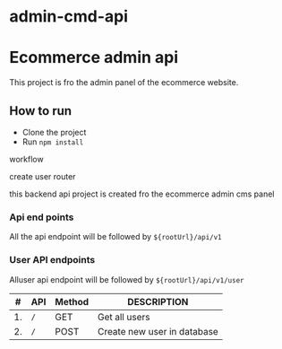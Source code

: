 # admin-cmd-api

# Ecommerce admin api

This project is fro the admin panel of the ecommerce website.

## How to run

- Clone the project
- Run `npm install`

workflow

create user router

<!-- ecommerce admin api -->

this backend api project is created fro the ecommerce admin cms panel

### Api end points

All the api endpoint will be followed by `${rootUrl}/api/v1`

### User API endpoints

Alluser api endpoint will be followed by `${rootUrl}/api/v1/user`

| #   | API | Method | DESCRIPTION                 |
| --- | --- | ------ | --------------------------- |
| 1.  | `/` | GET    | Get all users               |
| 2.  | `/` | POST   | Create new user in database |
